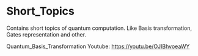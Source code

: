 # Short_Topics
Contains short topics of quantum computation. Like Basis transformation, Gates representation and other.

Quantum_Basis_Transformation
Youtube: https://youtu.be/OJIBhvoeaWY

